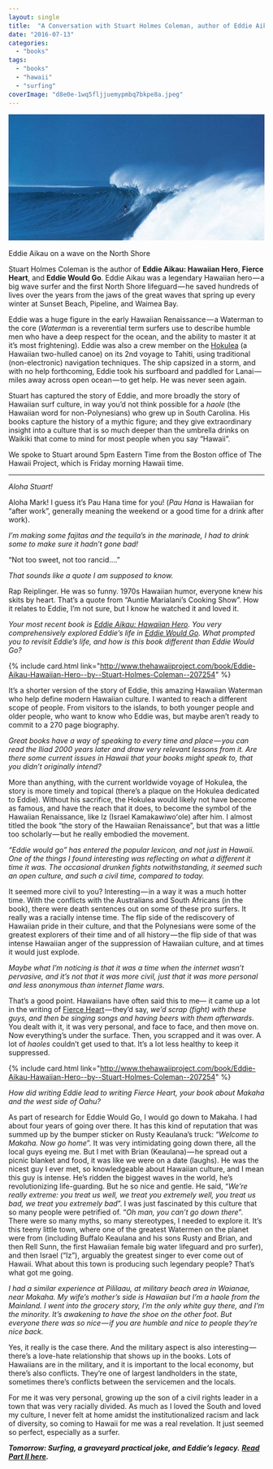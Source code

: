 ```yaml
---
layout: single
title:  "A Conversation with Stuart Holmes Coleman, author of Eddie Aikau: Hawaiian Hero"
date: "2016-07-13"
categories: 
  - "books"
tags: 
  - "books"
  - "hawaii"
  - "surfing"
coverImage: "d8e0e-1wq5fljjuemypmbq7bkpe8a.jpeg"
---
```


![](/assets/images/d8e0e-1wq5fljjuemypmbq7bkpe8a.jpeg)

Eddie Aikau on a wave on the North Shore

Stuart Holmes Coleman is the author of **Eddie Aikau: Hawaiian Hero**, **Fierce Heart**, and **Eddie Would Go**. Eddie Aikau was a legendary Hawaiian hero — a big wave surfer and the first North Shore lifeguard — he saved hundreds of lives over the years from the jaws of the great waves that spring up every winter at Sunset Beach, Pipeline, and Waimea Bay.

Eddie was a huge figure in the early Hawaiian Renaissance — a Waterman to the core (_Waterman_ is a reverential term surfers use to describe humble men who have a deep respect for the ocean, and the ability to master it at it’s most frightening). Eddie was also a crew member on the [Hokulea](http://www.hokulea.com) (a Hawaiian two-hulled canoe) on its 2nd voyage to Tahiti, using traditional (non-electronic) navigation techniques. The ship capsized in a storm, and with no help forthcoming, Eddie took his surfboard and paddled for Lanai — miles away across open ocean — to get help. He was never seen again.

Stuart has captured the story of Eddie, and more broadly the story of Hawaiian surf culture, in way you’d not think possible for a _haole_ (the Hawaiian word for non-Polynesians) who grew up in South Carolina. His books capture the history of a mythic figure; and they give extraordinary insight into a culture that is so much deeper than the umbrella drinks on Waikiki that come to mind for most people when you say “Hawaii”.

We spoke to Stuart around 5pm Eastern Time from the Boston office of The Hawaii Project, which is Friday morning Hawaii time.

* * *

_Aloha Stuart!_

Aloha Mark! I guess it’s Pau Hana time for you! (_Pau Hana_ is Hawaiian for “after work”, generally meaning the weekend or a good time for a drink after work).

_I’m making some fajitas and the tequila’s in the marinade, I had to drink some to make sure it hadn’t gone bad!_

“Not too sweet, not too rancid….”

_That sounds like a quote I am supposed to know._

Rap Reiplinger. He was so funny. 1970s Hawaiian humor, everyone knew his skits by heart. That’s a quote from “Auntie Marialani’s Cooking Show”. How it relates to Eddie, I’m not sure, but I know he watched it and loved it.

_Your most recent book is_ [_Eddie Aikau: Hawaiian Hero_](http://www.amazon.com/Eddie-Aikau-Stuart-Holmes-Coleman/dp/1573065153%3FSubscriptionId%3DAKIAIKMVYJ6MJU6ROZYQ%26tag%3Dcodexmap-20%26linkCode%3Dxm2%26camp%3D2025%26creative%3D165953%26creativeASIN%3D1573065153)_. You very comprehensively explored Eddie’s life in_ [_Eddie Would Go_](http://www.amazon.com/Eddie-Would-Go-Hawaiian-Pioneer/dp/0312327188%3FSubscriptionId%3DAKIAIKMVYJ6MJU6ROZYQ%26tag%3Dcodexmap-20%26linkCode%3Dxm2%26camp%3D2025%26creative%3D165953%26creativeASIN%3D0312327188)_. What prompted you to revisit Eddie’s life, and how is this book different than Eddie Would Go?_

{% include card.html link="http://www.thehawaiiproject.com/book/Eddie-Aikau-Hawaiian-Hero--by--Stuart-Holmes-Coleman--207254" %}

It’s a shorter version of the story of Eddie, this amazing Hawaiian Waterman who help define modern Hawaiian culture. I wanted to reach a different scope of people. From visitors to the islands, to both younger people and older people, who want to know who Eddie was, but maybe aren’t ready to commit to a 270 page biography.

_Great books have a way of speaking to every time and place — you can read the Iliad 2000 years later and draw very relevant lessons from it. Are there some current issues in Hawaii that your books might speak to, that you didn’t originally intend?_

More than anything, with the current worldwide voyage of Hokulea, the story is more timely and topical (there’s a plaque on the Hokulea dedicated to Eddie). Without his sacrifice, the Hokulea would likely not have become as famous, and have the reach that it does, to become the symbol of the Hawaiian Renaissance, like Iz (Israel Kamakawiwoʻole) after him. I almost titled the book “the story of the Hawaiian Renaissance”, but that was a little too scholarly — but he really embodied the movement.

_“Eddie would go” has entered the popular lexicon, and not just in Hawaii. One of the things I found interesting was reflecting on what a different it time it was. The occasional drunken fights notwithstanding, it seemed such an open culture, and such a civil time, compared to today._

It seemed more civil to you? Interesting — in a way it was a much hotter time. With the conflicts with the Australians and South Africans (in the book), there were death sentences out on some of these pro surfers. It really was a racially intense time. The flip side of the rediscovery of Hawaiian pride in their culture, and that the Polynesians were some of the greatest explorers of their time and of all history — the flip side of that was intense Hawaiian anger of the suppression of Hawaiian culture, and at times it would just explode.

_Maybe what I’m noticing is that it was a time when the internet wasn’t pervasive, and it’s not that it was more civil, just that it was more personal and less anonymous than internet flame wars._

That’s a good point. Hawaiians have often said this to me— it came up a lot in the writing of [Fierce Heart](http://www.thehawaiiproject.com/book/Fierce-Heart-The-Story-of-Makaha-and-the-Soul-of-Hawaiian-Surfing--by--Stuart-Holmes-Coleman--182309) — they’d say, _we’d scrap (fight) with these guys, and then be singing songs and having beers with them afterwards_. You dealt with it, it was very personal, and face to face, and then move on. Now everything’s under the surface. Then, you scrapped and it was over. A lot of _haoles_ couldn’t get used to that. It’s a lot less healthy to keep it suppressed.

{% include card.html link="http://www.thehawaiiproject.com/book/Eddie-Aikau-Hawaiian-Hero--by--Stuart-Holmes-Coleman--207254" %}

_How did writing Eddie lead to writing Fierce Heart, your book about Makaha and the west side of Oahu?_

As part of research for Eddie Would Go, I would go down to Makaha. I had about four years of going over there. It has this kind of reputation that was summed up by the bumper sticker on Rusty Keaulana’s truck: “_Welcome to Makaha. Now go home_”. It was very intimidating going down there, all the local guys eyeing me. But I met with Brian (Keaulana) — he spread out a picnic blanket and food, it was like we were on a date (laughs). He was the nicest guy I ever met, so knowledgeable about Hawaiian culture, and I mean this guy is intense. He’s ridden the biggest waves in the world, he’s revolutionizing life-guarding. But he so nice and gentle. He said, “_We’re really extreme: you treat us well, we treat you extremely well, you treat us bad, we treat you extremely bad_”. I was just fascinated by this culture that so many people were petrified of. “_Oh man, you can’t go down there_”. There were so many myths, so many stereotypes, I needed to explore it. It’s this teeny little town, where one of the greatest Watermen on the planet were from (including Buffalo Keaulana and his sons Rusty and Brian, and then Rell Sunn, the first Hawaiian female big water lifeguard and pro surfer), and then Israel (“Iz”), arguably the greatest singer to ever come out of Hawaii. What about this town is producing such legendary people? That’s what got me going.

_I had a similar experience at Pililaau, at military beach area in Waianae, near Makaha. My wife’s mother’s side is Hawaiian but I’m a haole from the Mainland. I went into the grocery story, I’m the only white guy there, and I’m the minority. It’s awakening to have the shoe on the other foot. But everyone there was so nice — if you are humble and nice to people they’re nice back._

Yes, it really is the case there. And the military aspect is also interesting — there’s a love-hate relationship that shows up in the books. Lots of Hawaiians are in the military, and it is important to the local economy, but there’s also conflicts. They’re one of largest landholders in the state, sometimes there’s conflicts between the servicemen and the locals.

For me it was very personal, growing up the son of a civil rights leader in a town that was very racially divided. As much as I loved the South and loved my culture, I never felt at home amidst the institutionalized racism and lack of diversity, so coming to Hawaii for me was a real revelation. It just seemed so perfect, especially as a surfer.

**_Tomorrow: Surfing, a graveyard practical joke, and Eddie’s legacy._** [**_Read Part II here_**](https://medium.com/@thehawaiiproj/a-conversation-with-stuart-holmes-coleman-part-ii-2c37a7833ecf#.off4wdvor)**_._**

